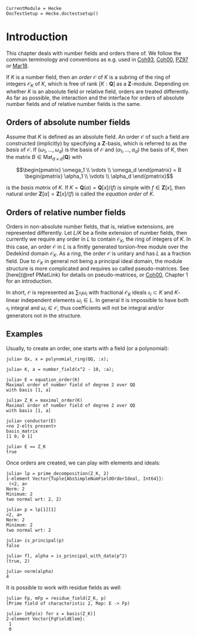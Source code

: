 ```@meta
CurrentModule = Hecke
DocTestSetup = Hecke.doctestsetup()
```
# Introduction


This chapter deals with number fields and orders there of.
We follow the common terminology and conventions as e.g. used in
[Coh93](@cite), [Coh00](@cite), [PZ97](@cite) or [Mar18](@cite).

If $K$ is a number field, then an *order* $\mathcal
O$ of $K$ is a subring of the ring of integers $\mathcal O_K$ of $K$, which is free
of rank $[K : \mathbf Q]$ as a $\mathbf Z$-module. Depending on whether
$K$ is an absolute field or relative field, orders are treated differently.
As far as possible, the interaction and the interface for orders of absolute number fields
and of relative number fields is the same.

## Orders of absolute number fields

Assume that $K$ is defined as an absolute field.
An order $\mathcal O$ of such a field are constructed (implicitly) by
specifying a $\mathbf Z$-basis, which is referred to as the *basis* of $\mathcal
O$. If $(\omega_1,\dotsc,\omega_d)$ is the basis of $\mathcal O$ and
$(\alpha_1,\dotsc,\alpha_d)$ the basis of $K$, then the
matrix $B \in \operatorname{Mat}_{d \times d}(\mathbf Q)$ with
```math
\begin{pmatrix} \omega_1 \\ \vdots \\ \omega_d \end{pmatrix} = B \begin{pmatrix} \alpha_1 \\ \vdots \\ \alpha_d \end{pmatrix}
```
is the *basis matrix* of $K$.
If $K = \mathbf{Q}(\alpha) = \mathbf{Q}[x]/(f)$ is simple with $f \in
\mathbf{Z}[x]$, then natural order $\mathbf Z[\alpha] = \mathbf{Z}[x]/(f)$ is
called the *equation order* of $K$.

## Orders of relative number fields

Orders in non-absolute number fields, that is, relative extensions, are represented
differently. Let $L/K$ be a finite extension of number fields, then currently
we require any order in $L$ to contain $\mathcal O_K$, the ring
of integers of $K$. In this case, an order $\mathcal O$ in $L$ is a
finitly generated torsion-free module over the Dedekind domain $\mathcal O_K$. As a ring,
the order $\mathcal O$ is unitary and has $L$ as a fraction field.
Due to $\mathcal O_K$ in general not being a principal
ideal domain, the module structure is more complicated
and requires so called pseudo-matrices. See
[here](@ref PMatLink) for details on pseudo-matrices, or [Coh00](@cite),
Chapter 1 for an introduction.

In short, $\mathcal O$ is represented as $\sum \mathfrak a_i \omega_i$
with fractional $\mathcal O_K$ ideals $\mathfrak a_i\subset K$ and
$K$-linear independent elements $\omega_i\in L$. In general
it is impossible to have both $\mathfrak a_i$ integral and
$\omega_i \in \mathcal O$, thus coefficients will not be integral and/or
generators not in the structure.

## Examples

Usually, to create an order, one starts with a field (or a polynomial):

```jldoctest 1
julia> Qx, x = polynomial_ring(QQ, :x);

julia> K, a = number_field(x^2 - 10, :a);

julia> E = equation_order(K)
Maximal order of number field of degree 2 over QQ
with basis [1, a]

julia> Z_K = maximal_order(K)
Maximal order of number field of degree 2 over QQ
with basis [1, a]

julia> conductor(E)
<no 2-elts present>
basis_matrix
[1 0; 0 1]

julia> E == Z_K
true
```

Once orders are created, we can play with elements and ideals:

```jldoctest 1
julia> lp = prime_decomposition(Z_K, 2)
1-element Vector{Tuple{AbsSimpleNumFieldOrderIdeal, Int64}}:
 (<2, a>
Norm: 2
Minimum: 2
two normal wrt: 2, 2)

julia> p = lp[1][1]
<2, a>
Norm: 2
Minimum: 2
two normal wrt: 2

julia> is_principal(p)
false

julia> fl, alpha = is_principal_with_data(p^2)
(true, 2)

julia> norm(alpha)
4
```

It is possible to work with residue fields as well:

```jldoctest 1
julia> Fp, mFp = residue_field(Z_K, p)
(Prime field of characteristic 2, Map: E -> Fp)

julia> [mFp(x) for x = basis(Z_K)]
2-element Vector{FqFieldElem}:
 1
 0
```
